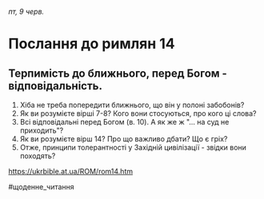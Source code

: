 
_пт, 9 черв._

# Послання до римлян 14

## Терпимість до ближнього, перед Богом - відповідальність.
1. Хіба не треба попередити ближнього, що він у полоні забобонів?
2. Як ви розумієте вірші 7-8? Кого вони стосуються, про кого ці слова?
3. Всі відповідальні перед Богом (в. 10). А як же ж "... на суд не приходить"?
4. Як ви розумієте вірш 14? Про що важливо дбати? Що є гріх?
5. Отже, принципи толерантності у Західній цивілізації - звідки вони походять?

https://ukrbible.at.ua/ROM/rom14.htm 

#щоденне_читання
